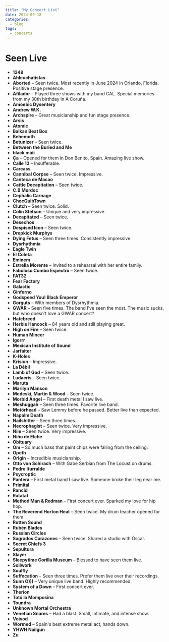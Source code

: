 ```yaml
---
title: "My Concert List"
date: 2024-09-18
categories:
  - blog
tags:
  - concerts
---
```


# Seen Live

- **1349**
- **Ahleuchatistas**
- **Aborted** – Seen twice. Most recently in June 2024 in Orlando, Florida. Positive stage presence.
- **Afilador** – Played three shows with my band CAL. Special memories from my 30th birthday in A Coruña.
- **Amoebic Dysentery**
- **Andrew W.K.**
- **Archspire** – Great musicianship and fun stage presence.
- **Arsis**
- **Atomic**
- **Balkan Beat Box**
- **Behemoth**
- **Betunizer** – Seen twice.
- **Between the Buried and Me**
- **black midi**
- **Ça** – Opened for them in Don Benito, Spain. Amazing live show.
- **Calle 13** – Insufferable.
- **Carcass**
- **Cannibal Corpse** – Seen twice. Impressive.
- **Canteca de Macao**
- **Cattle Decapitation** – Seen twice.
- **C.B Murdoc**
- **Cephalic Carnage**
- **ChocQuibTown**
- **Clutch** – Seen twice. Solid.
- **Colin Stetson** – Unique and very impressive.
- **Decapitated** – Seen twice.
- **Desechos**
- **Despised Icon** – Seen twice.
- **Dropkick Murphys**
- **Dying Fetus** – Seen three times. Consistently impressive.
- **Dysrhythmia**
- **Eagle Twin**
- **El Coleta**
- **Eminem**
- **Estrella Morente** – Invited to a rehearsal with her entire family.
- **Fabuloso Combo Espectro** – Seen twice.
- **FAT32**
- **Fear Factory**
- **Galactic**
- **Ginferno**
- **Godspeed You! Black Emperor**
- **Gorguts** – With members of Dysrhythmia.
- **GWAR** – Seen five times. The band I've seen the most. The music sucks, but who doesn't love a GWAR concert?
- **Hatebreed**
- **Herbie Hancock** – 84 years old and still playing great.
- **High on Fire** – Seen twice.
- **Human Mincer**
- **Igorrr**
- **Mexican Institute of Sound**
- **Jarfaiter**
- **K-Holes**
- **Krisiun** – Impressive.
- **La Débil**
- **Lamb of God** – Seen twice.
- **Ludacris** – Seen twice.
- **Maruta**
- **Marilyn Manson**
- **Medeski, Martin & Wood** – Seen twice.
- **Morbid Angel** – First death metal I saw live.  
- **Meshuggah** – Seen three times. Favorite live band.
- **Motörhead** – Saw Lemmy before he passed. Better live than expected.
- **Napalm Death**
- **Nailshitter** – Seen three times.
- **Necrophagist** – Seen twice. Very impressive.
- **Nile** – Seen twice. Very impressive.
- **Niño de Elche**
- **Obituary**
- **Om** – So much bass that paint chips were falling from the ceiling.
- **Opeth**
- **Origin** – Incredible musicianship.
- **Otto von Schirach** – With Gabe Serbian from The Locust on drums.
- **Pedro Iturralde**
- **Psycroptic**
- **Pantera** – First metal band I saw live. Someone broke their leg near me.
- **Primital**
- **Rancid**
- **Ratatat**
- **Method Man & Redman** – First concert ever. Sparked my love for hip hop.
- **The Reverend Horton Heat** – Seen twice. My drum teacher opened for them.
- **Rotten Sound**
- **Rubén Blades**
- **Russian Circles**
- **Sagrados Corazones** – Seen twice. Shared a studio with Óscar.
- **Secret Chiefs 3**
- **Sepultura**
- **Slayer**
- **Sleepytime Gorilla Museum** – Blessed to have seen them live.
- **Soilwork**
- **Soulfly**
- **Suffocation** – Seen three times. Prefer them live over their recordings.
- **Sunn O)))** – Very unique live band. Highly recommended.
- **System of a Down** – First concert ever.
- **Therion**
- **Totó la Momposina**
- **Toundra**
- **Unknown Mortal Orchestra**
- **Venetian Snares** – Had a blast. Small, intimate, and intense show.
- **Voivod**
- **Wormed** – Spain's best extreme metal act, hands down.
- **YHWH Nailgun**
- **Zu**
